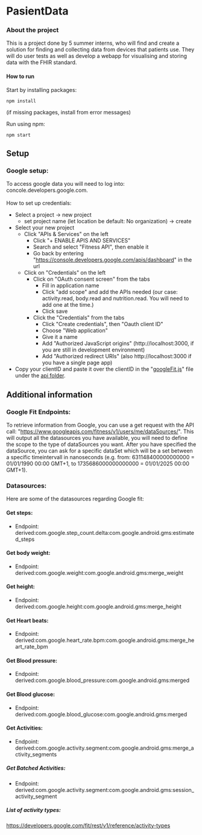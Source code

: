 # PasientData

### About the project
This is a project done by 5 summer interns, who will find and create a solution for finding and collecting data from devices that patients use. They will do user tests as well as develop a webapp for visualising and storing data with the FHIR standard. 


#### How to run
Start by installing packages: 
```
npm install
```
(if missing packages, install from error messages)

Run using npm: 
```
npm start
```

## Setup
### Google setup:
To access google data you will need to log into: concole.developers.google.com. <br/>
<br/>
How to set up credentials:
* Select a project -> new project
    * set project name (let location be default: No organization) -> create
* Select your new project
    * Click "APIs & Services" on the left
        * Click "+ ENABLE APIS AND SERVICES"
        * Search and select "Fitness API", then enable it
        * Go back by entering "https://console.developers.google.com/apis/dashboard" in the url
    * Click on "Credentials" on the left
        * Click on "OAuth consent screen" from the tabs
            * Fill in application name
            * Click "add scope" and add the APIs needed (our case: activity.read, body.read and nutrition.read. You will need to add one at the time.)
            * Click save
        * Click the "Credentials" from the tabs 
            * Click "Create credentials", then "Oauth client ID"
            * Choose "Web application"
            * Give it a name
            * Add "Authorized JavaScript origins" (http://localhost:3000, if you are still in development environment)
            * Add "Authorized redirect URIs" (also	http://localhost:3000 if you have a single page app)
* Copy your clientID and paste it over the clientID in the "[googleFit.js](https://github.com/helsenorgelab/pasientdata/blob/master/WEB/src/api/googleFit.js)" file under the [api folder](https://github.com/helsenorgelab/pasientdata/tree/master/WEB/src/api).


## Additional information

### Google Fit Endpoints:
To retrieve information from Google, you can use a get request with the API call: "https://www.googleapis.com/fitness/v1/users/me/dataSources/". This will output all the datasources you have available, you will need to define the scope to the type of dataSources you want. After you have specified the dataSource, you can ask for a specific dataSet which will be a set between a specific timeintervall in nanoseconds (e.g. from: 631148400000000000 = 01/01/1990 00:00 GMT+1, to 1735686000000000000 = 01/01/2025 00:00 GMT+1).

### Datasources:
Here are some of the datasources regarding Google fit:

#### Get steps:
- Endpoint: derived:com.google.step_count.delta:com.google.android.gms:estimated_steps

#### Get body weight:
- Endpoint: derived:com.google.weight:com.google.android.gms:merge_weight

#### Get height:
- Endpoint: derived:com.google.height:com.google.android.gms:merge_height

#### Get Heart beats:
- Endpoint: derived:com.google.heart_rate.bpm:com.google.android.gms:merge_heart_rate_bpm

#### Get Blood pressure:
- Endpoint: derived:com.google.blood_pressure:com.google.android.gms:merged

#### Get Blood glucose:
- Endpoint: derived:com.google.blood_glucose:com.google.android.gms:merged

#### Get Activities:
- Endpoint: derived:com.google.activity.segment:com.google.android.gms:merge_activity_segments

##### Get Batched Activities:
- Endpoint: derived:com.google.activity.segment:com.google.android.gms:session_activity_segment

##### List of activity types:
https://developers.google.com/fit/rest/v1/reference/activity-types